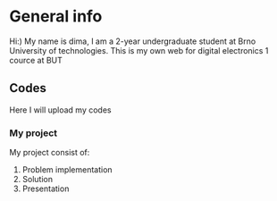 # General info
Hi:) My name is dima, I am a 2-year undergraduate student at Brno University of technologies. This is my own web for digital electronics 1 cource at BUT
## Codes
Here I will upload my codes
### My project
My project consist of:
1. Problem implementation
2. Solution
3. Presentation
